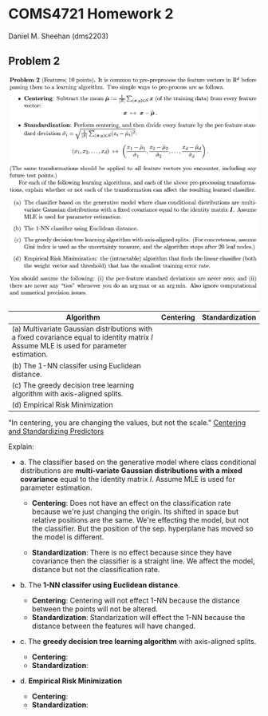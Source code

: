 # COMS4721 Homework 2

Daniel M. Sheehan (dms2203)

## Problem 2

![prob2](img/problem_2.png)


| Algorithm | Centering | Standardization |
|---|---|---|
| (a) Multivariate Gaussian distributions with a fixed covariance equal to identity matrix *I* Assume MLE is used for parameter estimation. |  |  |
| (b) The 1-NN classifer using Euclidean distance. |  |  |
| (c) The greedy decision tree learning algorithm with axis-aligned splits. |  |  |
| (d) Empirical Risk Minimization  |  |  |
 
"In centering, you are changing the values, but not the scale." [Centering and Standardizing Predictors](http://www.theanalysisfactor.com/centering-and-standardizing-predictors/) 
 
Explain:

* a. The classifier based on the generative model where class conditional distributions are **multi-variate Gaussian distributions with a mixed covariance** equal to the identity matrix *I*. Assume MLE is used for parameter estimation.

	* **Centering**: Does not have an effect on the classification rate because we're just changing the origin. Its shifted in space but relative positions are the same. We're effecting the model, but not the classifier. But the position of the sep. hyperplane has moved so the model is different. 
	
	* **Standardization**: There is no effect because since they have covariance then the classifier is a straight line. We affect the model, distance but not the classification rate.   
	
* b.  The **1-NN classifer using Euclidean distance**.

	* **Centering**: Centering will not effect 1-NN because the distance between the points will not be altered.
	* **Standardization**: Standarization will effect the 1-NN because the distance between the features will have changed. 
	
* c. The **greedy decision tree learning algorithm** with axis-aligned splits.

	* **Centering**:
	* **Standardization**:

* d. **Empirical Risk Minimization**	

	* **Centering**:
	* **Standardization**:





<!--## Problem 4-->

<!--![prob4](img/problem_4.png)-->


